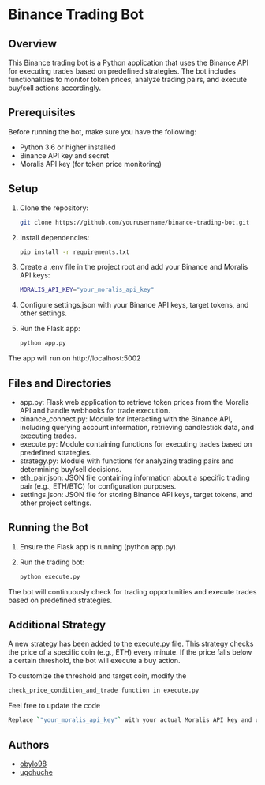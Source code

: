 
# Binance Trading Bot

## Overview

This Binance trading bot is a Python application that uses the Binance API for executing trades based on predefined strategies. The bot includes functionalities to monitor token prices, analyze trading pairs, and execute buy/sell actions accordingly.

## Prerequisites

Before running the bot, make sure you have the following:

- Python 3.6 or higher installed
- Binance API key and secret
- Moralis API key (for token price monitoring)

## Setup

1. Clone the repository:

   ```bash
   git clone https://github.com/yourusername/binance-trading-bot.git
   

2. Install dependencies:

   ```bash
   pip install -r requirements.txt

3. Create a .env file in the project root and add your Binance and Moralis API keys:

   ```bash
   MORALIS_API_KEY="your_moralis_api_key"

4. Configure settings.json with your Binance API keys, target tokens, and other settings.

5. Run the Flask app:

   ```bash
   python app.py
The app will run on http://localhost:5002







## Files and Directories

- app.py: Flask web application to retrieve token prices from the Moralis API and handle webhooks for trade execution.
- binance_connect.py: Module for interacting with the Binance API, including querying account information, retrieving candlestick data, and executing trades.
- execute.py: Module containing functions for executing trades based on predefined strategies.
- strategy.py: Module with functions for analyzing trading pairs and determining buy/sell decisions.
- eth_pair.json: JSON file containing information about a specific trading pair (e.g., ETH/BTC) for configuration purposes.
- settings.json: JSON file for storing Binance API keys, target tokens, and other project settings.




## Running the Bot

1. Ensure the Flask app is running (python app.py).

2. Run the trading bot:
  
   ```bash
   python execute.py

The bot will continuously check for trading opportunities and execute trades based on predefined strategies.

## Additional Strategy

A new strategy has been added to the execute.py file. This strategy checks the price of a specific coin (e.g., ETH) every minute. If the price falls below a certain threshold, the bot will execute a buy action.


To customize the threshold and target coin, modify the

   ```bash
   check_price_condition_and_trade function in execute.py
   ```
Feel free to update the code
   ```bash
   Replace `"your_moralis_api_key"` with your actual Moralis API key and update any other project-specific details. Save this content in your `README.md` file within the root directory of your project.
```

## Authors

- [obylo98](https://www.github.com/obylo98)
- [ugohuche](https://github.com/ugohuche)
